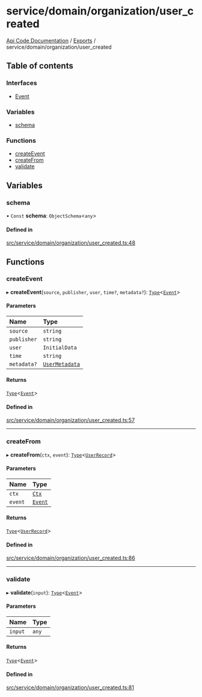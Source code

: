 # service/domain/organization/user\_created
 
[Api Code Documentation](../README.md) / [Exports](../modules.md) / service/domain/organization/user\_created

## Table of contents

### Interfaces

- [Event](../interfaces/service_domain_organization_user_created.Event.md)

### Variables

- [schema](service_domain_organization_user_created.md#schema)

### Functions

- [createEvent](service_domain_organization_user_created.md#createevent)
- [createFrom](service_domain_organization_user_created.md#createfrom)
- [validate](service_domain_organization_user_created.md#validate)

## Variables

### schema

• `Const` **schema**: `ObjectSchema`\<`any`\>

#### Defined in

[src/service/domain/organization/user_created.ts:48](https://github.com/openkfw/TruBudget/blob/1602d8b/api/src/service/domain/organization/user_created.ts#L48)

## Functions

### createEvent

▸ **createEvent**(`source`, `publisher`, `user`, `time?`, `metadata?`): [`Type`](result.md#type)\<[`Event`](../interfaces/service_domain_organization_user_created.Event.md)\>

#### Parameters

| Name | Type |
| :------ | :------ |
| `source` | `string` |
| `publisher` | `string` |
| `user` | `InitialData` |
| `time` | `string` |
| `metadata?` | [`UserMetadata`](service_domain_metadata.md#usermetadata) |

#### Returns

[`Type`](result.md#type)\<[`Event`](../interfaces/service_domain_organization_user_created.Event.md)\>

#### Defined in

[src/service/domain/organization/user_created.ts:57](https://github.com/openkfw/TruBudget/blob/1602d8b/api/src/service/domain/organization/user_created.ts#L57)

___

### createFrom

▸ **createFrom**(`ctx`, `event`): [`Type`](result.md#type)\<[`UserRecord`](../interfaces/service_domain_organization_user_record.UserRecord.md)\>

#### Parameters

| Name | Type |
| :------ | :------ |
| `ctx` | [`Ctx`](../interfaces/lib_ctx.Ctx.md) |
| `event` | [`Event`](../interfaces/service_domain_organization_user_created.Event.md) |

#### Returns

[`Type`](result.md#type)\<[`UserRecord`](../interfaces/service_domain_organization_user_record.UserRecord.md)\>

#### Defined in

[src/service/domain/organization/user_created.ts:86](https://github.com/openkfw/TruBudget/blob/1602d8b/api/src/service/domain/organization/user_created.ts#L86)

___

### validate

▸ **validate**(`input`): [`Type`](result.md#type)\<[`Event`](../interfaces/service_domain_organization_user_created.Event.md)\>

#### Parameters

| Name | Type |
| :------ | :------ |
| `input` | `any` |

#### Returns

[`Type`](result.md#type)\<[`Event`](../interfaces/service_domain_organization_user_created.Event.md)\>

#### Defined in

[src/service/domain/organization/user_created.ts:81](https://github.com/openkfw/TruBudget/blob/1602d8b/api/src/service/domain/organization/user_created.ts#L81)
